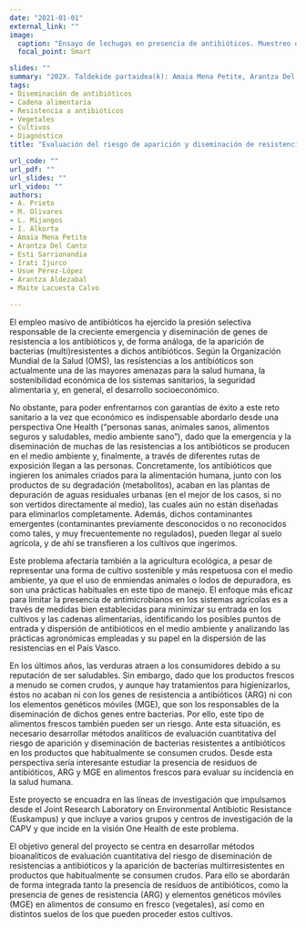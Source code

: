 ```yaml
---
date: "2021-01-01"
external_link: ""
image:
  caption: "Ensayo de lechugas en presencia de antibióticos. Muestreo de suelos par identificación de presencia de antibióticos"
  focal_point: Smart

slides: ""
summary: "202X. Taldekide partaidea(k): Amaia Mena Petite, Arantza Del Canto, Esti Sarrionandia, Irati Ijurco, Usue Pérez-López, Arantza Aldezabal, Maite Lacuesta Calvo"
tags:
- Diseminación de antibióticos
- Cadena alimentaria
- Resistencia a antibióticos
- Vegetales
- Cultivos
- Diagnóstico
title: "Evaluación del riesgo de aparición y diseminación de resistencias a antibióticos en productos vegetales frescos y suelos de cultivo de la Comunidad Autónoma del País Vasco (CAPV)."

url_code: ""
url_pdf: ""
url_slides: ""
url_video: ""
authors: 
- A. Prieto
- M. Olivares 
- L. Mijangos 
- I. Alkorta
- Amaia Mena Petite
- Arantza Del Canto
- Esti Sarrionandia
- Irati Ijurco
- Usue Pérez-López
- Arantza Aldezabal 
- Maite Lacuesta Calvo

---
```


El empleo masivo de antibióticos ha ejercido la presión selectiva responsable de la creciente emergencia y diseminación de genes de resistencia a los antibióticos y, de forma análoga, de la aparición de bacterias (multi)resistentes a dichos antibióticos. Según la Organización Mundial de la Salud (OMS), las resistencias a los antibióticos son actualmente una de las mayores amenazas para la salud humana, la sostenibilidad económica de los sistemas sanitarios, la seguridad alimentaria y, en general, el desarrollo socioeconómico.

No obstante, para poder enfrentarnos con garantías de éxito a este reto sanitario a la vez que económico  es indispensable  abordarlo desde una perspectiva One Health (“personas sanas, animales sanos, alimentos seguros y saludables, medio ambiente sano”), dado que la emergencia y la diseminación de muchas de las resistencias a los antibióticos se producen en el medio ambiente y, finalmente, a través de diferentes rutas de exposición llegan a las personas. Concretamente, los antibióticos que ingieren los animales criados para la alimentación humana, junto con los productos de su degradación (metabolitos), acaban en las plantas de depuración de aguas residuales urbanas (en el mejor de los casos, si no son vertidos directamente al medio), las cuales aún no están diseñadas para eliminarlos completamente. Además, dichos contaminantes emergentes (contaminantes previamente desconocidos o no reconocidos como tales, y muy frecuentemente no regulados), pueden llegar al suelo agrícola, y de ahí se transfieren a los cultivos que ingerimos.

Este problema afectaría también a la agricultura ecológica, a pesar de representar una forma de cultivo sostenible y más respetuosa con el medio ambiente, ya que el uso de enmiendas animales o lodos de depuradora, es son una prácticas habituales en este tipo de manejo. El enfoque más eficaz para limitar la presencia de antimicrobianos en los sistemas agrícolas es a través de medidas bien establecidas para minimizar su entrada en los cultivos y las cadenas alimentarias, identificando los posibles puntos de entrada y dispersión de antibióticos en el medio ambiente y analizando las prácticas agronómicas empleadas y su papel en la dispersión de las resistencias en el País Vasco.

En los últimos años, las verduras atraen a los consumidores debido a su reputación de ser saludables. Sin embargo, dado que los productos frescos a menudo se comen crudos, y aunque hay tratamientos para higienizarlos, éstos no acaban ni con los genes de resistencia a antibióticos (ARG) ni con los elementos genéticos móviles (MGE), que son los responsables de la diseminación de dichos genes entre bacterias. Por ello, este tipo de alimentos frescos también pueden ser un riesgo. Ante esta situación, es necesario desarrollar métodos analíticos de evaluación cuantitativa del riesgo de aparición y diseminación de bacterias resistentes a antibióticos en los productos que habitualmente se consumen crudos. Desde esta perspectiva sería interesante estudiar la presencia de residuos de antibióticos, ARG y MGE en alimentos frescos para evaluar su incidencia en la salud humana.

Este proyecto se encuadra en las líneas de investigación que impulsamos desde el Joint Research Laboratory on Environmental Antibiotic Resistance (Euskampus) y que incluye a varios grupos y centros de investigación de la CAPV y que incide en la visión One Health de este problema. 

El objetivo general del proyecto se centra en desarrollar métodos bioanalíticos de evaluación cuantitativa del riesgo de diseminación de resistencias a antibióticos y la aparición de bacterias multirresistentes en productos que habitualmente se consumen crudos. Para ello se abordarán de forma integrada tanto la presencia de residuos de antibióticos, como la presencia de genes de resistencia (ARG) y elementos genéticos móviles (MGE) en alimentos de consumo en fresco (vegetales), así como en distintos suelos de los que pueden proceder estos cultivos. 


